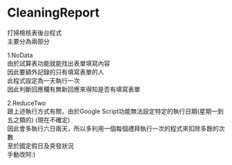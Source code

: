 # CleaningReport
打掃檢核表後台程式  
主要分為兩部分  

1.NoData  
由於試算表功能就能找出表單填寫內容  
因此要額外記錄的只有填寫表單的人  
此程式設定為一天執行一次  
因此判斷回應欄有無新回應來得知是否有填寫表單  

2.ReduceTwo  
跟上述執行方式有關，由於Google Script功能無法設定特定的執行日期(星期一到五之類的) (現在不確定)  
因此會多執行六日兩天，所以多利用一個每個禮拜執行一次的程式來扣除多餘的次數  
至於國定假日及突發狀況  
手動改阿:)  
